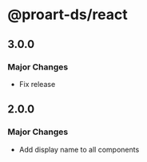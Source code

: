 # @proart-ds/react

## 3.0.0

### Major Changes

- Fix release

## 2.0.0

### Major Changes

- Add display name to all components
